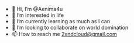 - 👋 Hi, I’m @Aenima4u
- 👀 I’m interested in life
- 🌱 I’m currently learning as much as I can
- 💞️ I’m looking to collaborate on world domination
- 📫 How to reach me 2xndcloud@gmail.com

<!---
Aenima4u/Aenima4u is a ✨ special ✨ repository because its `README.md` (this file) appears on your GitHub profile.
You can click the Preview link to take a look at your changes.
--->

